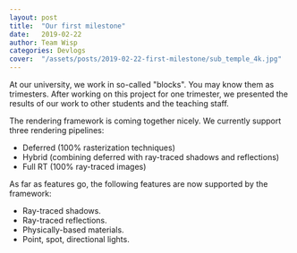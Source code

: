 ```yaml
---
layout: post
title:  "Our first milestone"
date:   2019-02-22
author: Team Wisp
categories: Devlogs
cover:  "/assets/posts/2019-02-22-first-milestone/sub_temple_4k.jpg"
---
```


At our university, we work in so-called "blocks". You may know them as trimesters. After working on this project for one trimester, we presented the results of our work to other students and the teaching staff.

The rendering framework is coming together nicely. We currently support three rendering pipelines:
- Deferred (100% rasterization techniques)
- Hybrid (combining deferred with ray-traced shadows and reflections)
- Full RT (100% ray-traced images)

As far as features go, the following features are now supported by the framework:
- Ray-traced shadows.
- Ray-traced reflections.
- Physically-based materials.
- Point, spot, directional lights.